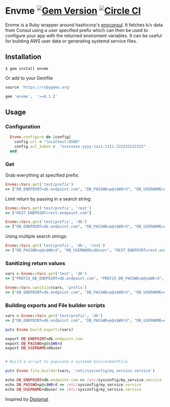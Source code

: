# Envme [![Gem Version](https://badge.fury.io/rb/envme.svg)](http://badge.fury.io/rb/envme) [![Circle CI](https://circleci.com/gh/reppard/envme.svg?style=svg)](https://circleci.com/gh/reppard/envme)

Envme is a Ruby wrapper around hashicorp's [envconsul](https://github.com/hashicorp/envconsul).  It fetches k/v data from Consul using a user specified prefix which can then be used to configure your app with the returned enviroment variables.  It can be useful for building AWS user data or generating systemd service files.

## Installation
  
```shell
$ gem install envme
```

Or add to your Gemfile

```ruby
source 'https://rubygems.org'

gem 'envme',  '>=0.1.2'
```

## Usage
### Configuration

```ruby
  Envme.configure do |config|
    config.url = "localhost:8500"
    config.acl_token =  "xxxxxxxx-yyyy-zzzz-1111-222222222222"
  end
```

### Get

Grab everything at specified prefix:

```ruby
Envme::Vars.get('test/prefix')
=> ["DB_ENDPOINT=db.endpoint.com", "DB_PASSWD=p@s$W0rd", "DB_USERNAME=dbuser", "REST_ENDPOINT=rest.endpoint.com"]
```

Limit return by passing in a search string:

```ruby
Envme::Vars.get('test/prefix', 'rest')
=> ["REST_ENDPOINT=rest.endpoint.com"]

Envme::Vars.get('test/prefix', 'db')
=> ["DB_ENDPOINT=db.endpoint.com", "DB_PASSWD=p@s$W0rd", "DB_USERNAME=dbuser"]
```

Using multiple search strings:

```ruby
Envme::Vars.get('test/prefix', 'db', 'rest')
=> ["DB_PASSWD=p@s$W0rd", "DB_USERNAME=dbuser", "REST_ENDPOINT=rest.endpoint.com", "DB_ENDPOINT=db.endpoint.com"]
```

### Sanitizing return values

```ruby
vars = Envme::Vars.get('test', 'db')
=> ["PREFIX_DB_ENDPOINT=db.endpoint.com", "PREFIX_DB_PASSWD=p@s$W0rd", "PREFIX_DB_USERNAME=dbuser"]

Envme::Vars.sanitize(vars, 'prefix')
=> ["DB_ENDPOINT=db.endpoint.com", "DB_PASSWD=p@s$W0rd", "DB_USERNAME=dbuser"]
```

### Building exports and File builder scripts

```ruby
vars = Envme::Vars.get('test/prefix', 'db')
=> ["DB_ENDPOINT=db.endpoint.com", "DB_PASSWD=p@s$W0rd", "DB_USERNAME=dbuser"]

puts Envme.build_exports(vars)

export DB_ENDPOINT=db.endpoint.com
export DB_PASSWD=p@s$W0rd
export DB_USERNAME=dbuser


# Build a script to populate a systemd EnvironmentFile

puts Envme.file_builder(vars, '/etc/sysconfig/my_service.service')

echo DB_ENDPOINT=db.endpoint.com >> /etc/sysconfig/my_service.service
echo DB_PASSWD=p@s$W0rd >> /etc/sysconfig/my_service.service
echo DB_USERNAME=dbuser >> /etc/sysconfig/my_service.service
```

Inspired by [Diplomat](https://github.com/WeAreFarmGeek/diplomat)
